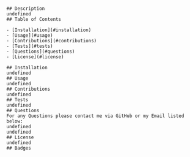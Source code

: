 # <undefined>

    ## Description
    undefined
    ## Table of Contents

    - [Installation](#installation)
    - [Usage](#usage)
    - [Contributions](#contributions)
    - [Tests](#tests)
    - [Questions](#questions)
    - [License](#license)

    ## Installation
    undefined
    ## Usage
    undefined
    ## Contributions
    undefined
    ## Tests
    undefined
    ## Questions
    For any Questions please contact me via GitHub or my Email listed below:
    undefined
    undefined
    ## License
    undefined
    ## Badges

    